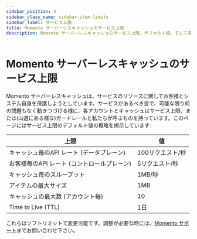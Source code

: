 ```yaml
---
sidebar_position: 4
sidebar_class_name: sidebar-item-limits
sidebar_label: サービス上限
title: Momento サーバーレスキャッシュのサービス上限
description: Momento サーバーレスキャッシュのサービス上限、デフォルト値、そして変更が必要な時にどのように問い合わせるかを見てみましょう。
---
```


# Momento サーバーレスキャッシュのサービス上限

Momento サーバーレスキャッシュは、サービスのリソースに関してお客様とシステム自身を保護しようとしています。サービスがあるべき姿で、可能な限り何の問題もなく動きつづける様に、各アカウントとキャッシュはサービス上限、または(山道にある様な)ガードレールと私たちが呼ぶものを持っています。このページにはサービス上限のデフォルト値の概略を掲示しています:

| 上限                                 | 値    |
|---------------------------------------|----------|
| キャッシュ毎のAPI レート (データプレーン)       | 100リクエスト/秒 |
| お客様毎のAPI レート (コントロールプレーン) | 5リクエスト/秒   |
| キャッシュ毎のスループット                  | 1MB/秒    |
| アイテムの最大サイズ                     | 1MB      |
| キャッシュの最大数 (アカウント毎)         | 10       |
| Time to Live (TTL)                    | 1日    |

これらはソフトリミットで変更可能です。調整が必要な時には、[Momento サポート](mailto:support@momentohq.com)までお問い合わせ下さい。

